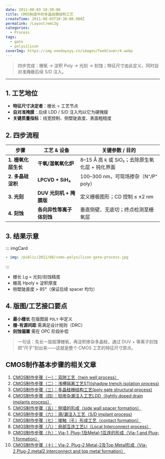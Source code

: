 ```yaml
---
date: 2011-08-03 18:30:00
title: CMOS制造中的多晶硅栅结构工艺
createTime: 2011-08-03T10:30:00.000Z
permalink: /Layout/emc2g
categories:
  - Process
tags:
  - gate
  - polysilicon
coverImg: https://img.onedayxyy.cn/images/TeekCover/4.webp
---
```


> 四步完成：栅氧 → 淀积 Poly → 光刻 → 刻蚀；特征尺寸由此定义，同时自对准掩蔽后续 S/D 注入。
---

## 1. 工艺地位
- **特征尺寸决定者**：栅长 = 工艺节点  
- **自对准掩膜**：后续 LDD / S/D 注入均以它为硬掩膜  
- **关键质量指标**：线宽控制、侧壁陡直度、表面粗糙度

## 2. 四步流程

| 步骤 | 工艺 & 设备 | 关键参数 / 目的 |
|---|---|---|
| **1. 栅氧化层生长** | **干氧/湿氧氧化炉** | 8–15 Å 高 k 或 SiO₂；去除原生氧化层 + 钝化界面 |
| **2. 多晶硅淀积** | **LPCVD + SiH₄** | 100–300 nm，可现场掺杂（N⁺/P⁺ poly） |
| **3. 光刻** | **DUV 光刻机 + 掩膜版** | 定义栅极图形；CD 控制 ≤ ±2 nm |
| **4. 刻蚀** | **各向异性等离子体刻蚀** | 垂直侧壁、无底切；终点检测至栅氧层 |

## 3. 结果示意

::: imgCard
```yaml
- img: /public/2011/08/coms-polysilicon-gate-process.jpg
```
:::


- 栅长 Lg = 光刻/刻蚀精度  
- 栅高 Hpoly ≈ 淀积厚度  
- 侧壁陡直度 > 85°（保证后续 spacer 均匀）

## 4. 版图/工艺接口要点
- **最小栅长** 在版图层 `POLY` 中定义  
- **栅-有源间距** 需满足设计规则（DRC）  
- **刻蚀偏置** 需在 OPC 阶段补偿

> 一句话：先长一层超薄栅氧，再淀积掺杂多晶硅，通过 DUV + 等离子刻蚀把“尺子”刻出来——这就是整个 CMOS 工艺的特征尺寸原点。


## CMOS制作基本步骤的相关文章


  1. [CMOS制作步骤（一）：双阱工艺（twin well process）](http://www.chiplayout.net/cmos-double-well-process.html "CMOS制作步骤（一）：双阱工艺（twin well process）")
  2. [CMOS制作步骤（二）：浅槽隔离工艺STI(shadow trench isolation process)](http://www.chiplayout.net/cmos-sti-process.html "CMOS制作步骤（二）：浅槽隔离工艺\(STI process\)")
  3. [CMOS制作步骤（三）：多晶硅栅结构工艺(poly gate structural process)](http://www.chiplayout.net/cmos-polysilicon-gete-process.html "CMOS制作步骤（三）：多晶硅栅结构工艺")
  4. [CMOS制作步骤（四）：轻掺杂漏注入工艺LDD（lightly doped drain implants process）](http://www.chiplayout.net/cmos-ldd-process.html "CMOS制作步骤（四）：轻掺杂漏注入工艺（LDD process）")
  5. [CMOS制作步骤（五）：侧墙的形成（side wall spacer formation）](http://www.chiplayout.net/cmos-formation-side-wall.html "CMOS制作步骤（五）：侧墙的形成")
  6. [CMOS制作步骤（六）：源/漏注入工艺（S/D implant process)](http://www.chiplayout.net/cmos-fabrication-steps-f-source-drain-injection-technology.html "CMOS制作步骤（六）：源/漏注入工艺")
  7. [CMOS制作步骤（七）：接触（孔）形成工艺（contact formation）](http://www.chiplayout.net/cmos-contact-formation-process.html "CMOS制作步骤（七）：接触（孔）形成工艺")
  8. [CMOS制作步骤（八）：局部互连工艺LI（Local Interconnect process）](http://www.chiplayout.net/cmos-fabrication-steps-viii-local-interconnect-technology.html "CMOS制作步骤（八）：局部互连工艺LI")
  9. [CMOS制作步骤（九）：Via-1, Plug-1及Metal-1互连的形成（Via-1 and Plug-1 formation）](http://www.chiplayout.net/cmos-via-1-plug-1-and-metal-1-interconnect-formation.html "CMOS制作步骤（九）：Via-1, Plug-1及Metal-1互连的形成")
  10. [CMOS制作步骤（十）：Via-2, Plug-2,Metal-2及Top Metal形成（Via-2,Plug-2,metal2 interconnect and top metal formation）](http://www.chiplayout.net/wp-admin/post.php?post=1027&action=edit)


